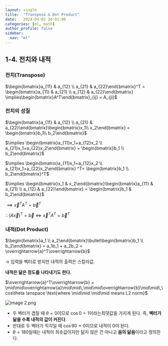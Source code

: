 ```yaml
---
layout: single
title:  "Transpose & Dot Product"
date:   2024-04-02 20:01:00 
categories: [ml, math]
author_profile: false
sidebar:
  nav: "ml"
---
```


## 1-4. 전치와 내적

### 전치(Transpose)

$\begin{bmatrix}a_{11} & a_{12} \\ a_{21} & a_{22}\end{bmatrix}^T = \begin{bmatrix}a_{11} & a_{21} \\ a_{12} & a_{22}\end{bmatrix} \implies\begin{bmatrix}A^T\end{bmatrix}_{ij} = A_{ji}$

### 전치의 성질

$\begin{bmatrix}a_{11} & a_{12} \\ a_{21} & a_{22}\end{bmatrix}\begin{bmatrix}x_1\\ x_2\end{bmatrix} = \begin{bmatrix}b_1\\ b_2\end{bmatrix}$

$\implies \begin{bmatrix}a_{11}x_1+a_{12}x_2 \\ a_{21}x_1+a_{22}x_2\end{bmatrix} = \begin{bmatrix}b_1 \\ b_2\end{bmatrix}$

$\implies \begin{bmatrix}a_{11}x_1+a_{12}x_2 \\ a_{21}x_1+a_{22}x_2\end{bmatrix} ^T= \begin{bmatrix}b_1 \\ b_2\end{bmatrix}^T$

$\implies \begin{bmatrix}x_1 & x_2\end{bmatrix}\begin{bmatrix}a_{11} & a_{21} \\ a_{12} & a_{22}\end{bmatrix} = \begin{bmatrix}b_1 & b_2\end{bmatrix}$

$\implies \overrightarrow{x}^TA^T = \overrightarrow{b}^T$

$\therefore (A\overrightarrow{x})^T = \overrightarrow{b} \iff \overrightarrow{x}^TA^T = \overrightarrow{b}^T$

### 내적(Dot Product)

$\begin{bmatrix}a_1 \\ a_2\end{bmatrix}\bullet\begin{bmatrix}b_1 \\ b_2\end{bmatrix} = a_1b_1 + a_2b_2 = \overrightarrow{a}^T\overrightarrow{b}$

→ 입력을 벡터로 받지만 내적의 출력은 스칼라값.

**내적은 닮은 정도를 나타내기도 한다.**

$\overrightarrow{a}^T\overrightarrow{b} = \mid\mid\overrightarrow{a}\mid\mid\,\mid\mid\overrightarrow{b}\mid\mid\,\cos\theta \enspace \text{where \mid\mid \mid\mid means L2 norm}$

![image 2.png](1.%20Basic%20Math/images/image%202.png)

- 두 벡터가 겹칠 때 $\theta = 0$이므로 $\cos 0 = 1$이라는최댓값을 가지게 된다. 즉, **벡터가 닮을 수록 내적의 값이 커진다**.
- 반대로 두 벡터가 직각일 때 $\cos 90 = 0$이므로 내적이 0이 된다.
- $\theta = 180$일때는 내적이 최솟값이지만 닮지 않은 건 아니고 **음의 닮음**이라고 정의한다.